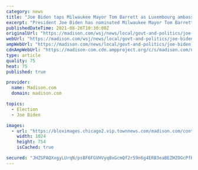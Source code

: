 ```yaml
---
category: news
title: "Joe Biden taps Milwaukee Mayor Tom Barrett as Luxembourg ambassador"
excerpt: "President Joe Biden has nominated Milwaukee Mayor Tom Barrett to serve as the next U.S. ambassador to Luxembourg. The White House announced the appointment Wednesday. Barrett still needs Senate confirmation to serve,"
publishedDateTime: 2021-08-26T10:30:00Z
originalUrl: "https://madison.com/wsj/news/local/govt-and-politics/joe-biden-taps-milwaukee-mayor-tom-barrett-as-luxembourg-ambassador/article_b47200d8-fa17-585a-bf19-bedbbba2cfb0.html"
webUrl: "https://madison.com/wsj/news/local/govt-and-politics/joe-biden-taps-milwaukee-mayor-tom-barrett-as-luxembourg-ambassador/article_b47200d8-fa17-585a-bf19-bedbbba2cfb0.html"
ampWebUrl: "https://madison.com/news/local/govt-and-politics/joe-biden-taps-milwaukee-mayor-tom-barrett-as-luxembourg-ambassador/article_b47200d8-fa17-585a-bf19-bedbbba2cfb0.amp.html"
cdnAmpWebUrl: "https://madison-com.cdn.ampproject.org/c/s/madison.com/news/local/govt-and-politics/joe-biden-taps-milwaukee-mayor-tom-barrett-as-luxembourg-ambassador/article_b47200d8-fa17-585a-bf19-bedbbba2cfb0.amp.html"
type: article
quality: 75
heat: 75
published: true

provider:
  name: Madison.com
  domain: madison.com

topics:
  - Election
  - Joe Biden

images:
  - url: "https://bloximages.chicago2.vip.townnews.com/madison.com/content/tncms/assets/v3/editorial/a/8e/a8e22aa7-34d2-5cbe-932a-23a5b81e1e76/610857733438e.preview.jpg?resize=1024%2C754"
    width: 1024
    height: 754
    isCached: true

secured: "JHZSPAQXxgyLUrqN/psBF6FGVHVyqBxGcmQf2r59n6g4ERB3eaBEZHZOGcPfKY/5U1Qzgv101JrId+BQgz29jPyiZXPJGvTajliSHIF1Ly0uZ11WcYWn8jSvHy5eYG40gG8Nfj3676e/a49Oi7jCIVAnjgfLd0T6VdeMNM4BnP0htLReuh+PLXa0go656wY45j5eT1akx/O2QYKl2+wwo8kcDNWtk2yB/bbL8yS0g0iJsR4tonN1fLhKdjnA1/HQII8CsbYrCcJ/9SdBJVsvKHbltAF5c48lnZWi+bZXI4KmMY27d9jksmYX0ua2nJfYIdCwKtXMsOhmo3goayRo2GCWecy0985LPVNJ3i64528=;Ok46jjXkuW/JOaksz6pQxA=="
---
```


